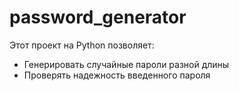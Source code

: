 # password_generator
Этот проект на Python позволяет:
- Генерировать случайные пароли разной длины
- Проверять надежность введенного пароля
